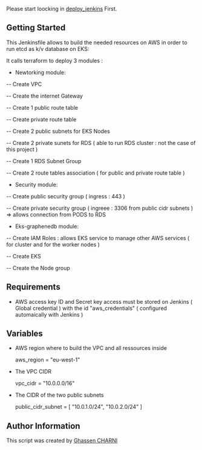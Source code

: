 

Please start loocking in [deploy_jenkins](https://github.com/ghassencherni/deploy_jenkins) First.


## Getting Started

This Jenkinsfile allows to build the needed resources on AWS in order to run etcd as k/v database on EKS:

It calls terraform to deploy 3 modules :

- Newtorking module: 

-- Create VPC

-- Create the internet Gateway

-- Create 1 public route table 

-- Create private route table

-- Create 2 public subnets for EKS Nodes

-- Create 2 private sunets for RDS ( able to run RDS cluster : not the case of this project ) 

-- Create 1 RDS Subnet Group 

-- Create 2 route tables  association ( for public and private route table )


- Security module:
 
-- Create public security group ( ingress : 443 )

-- Create private security group ( ingreee : 3306 from public cidr subnets ) => allows connection from PODS to RDS 


- Eks-graphenedb module:

-- Create IAM Roles : allows EKS service to manage other AWS services ( for cluster and for the worker nodes ) 

-- Create EKS

-- Create the Node group




 
## Requirements

- AWS access key ID and Secret key access must be stored on Jenkins ( Global credential ) with the id "aws_credentials" ( configured automaically with Jenkins ) 


## Variables

- AWS region where to build the VPC and all ressources inside

    aws_region = "eu-west-1"


- The VPC CIDR

    vpc_cidr = "10.0.0.0/16"


- The CIDR of the two public subnets

    public_cidr_subnet = [
      "10.0.1.0/24",
      "10.0.2.0/24"
    ]



## Author Information

This script  was created by [Ghassen CHARNI](https://github.com/ghassencherni/)
